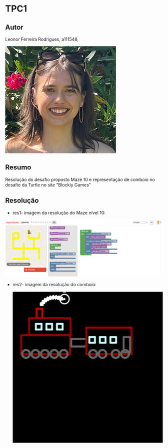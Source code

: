 # TPC1

## Autor 

Leonor Ferreira Rodrigues, a111548,  

![Foto](Foto-cartão.jpg)

## Resumo

Resolução do desafio proposto Maze 10 e representação de comboio no desafio da Turtle no site "Blockly Games"  

## Resolução
* res1- imagem da resolução do Maze nível 10:

 ![Maze 10](Maze%2010.png)

* res2- imagem da resolução do comboio:

  ![Comboio](Comboio.png)





